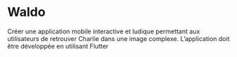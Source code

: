 # Waldo
Créer une application mobile interactive et ludique permettant aux utilisateurs de retrouver Charlie dans une image complexe. L’application doit être développée en utilisant Flutter
